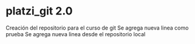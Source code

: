 # platzi_git 2.0
Creación del repositorio para el curso de git
Se agrega nueva linea como prueba
Se agrega nueva linea desde el repositorio local